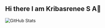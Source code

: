 ## Hi there I am Kribasrenee S A👋
![GitHub Stats](https://github-readme-stats.vercel.app/api?username=Kribasrenee&show_icons=true&theme=radical)

<!--
**Kribasrenee/Kribasrenee** is a ✨ _special_ ✨ repository because its `README.md` (this file) appears on your GitHub profile.

Here are some ideas to get you started:

- 🔭 I’m currently working on ...
- 🌱 I’m currently learning ...
- 👯 I’m looking to collaborate on ...
- 🤔 I’m looking for help with ...
- 💬 Ask me about ...
- 📫 How to reach me: ...
- 😄 Pronouns: ...
- ⚡ Fun fact: ...
-->
